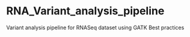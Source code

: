 # RNA_Variant_analysis_pipeline
Variant analysis pipeline for RNASeq dataset using GATK Best practices
